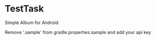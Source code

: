 # TestTask
Simple Album for Android

Remove '.sample' from gradle.properties.sample and add your api key